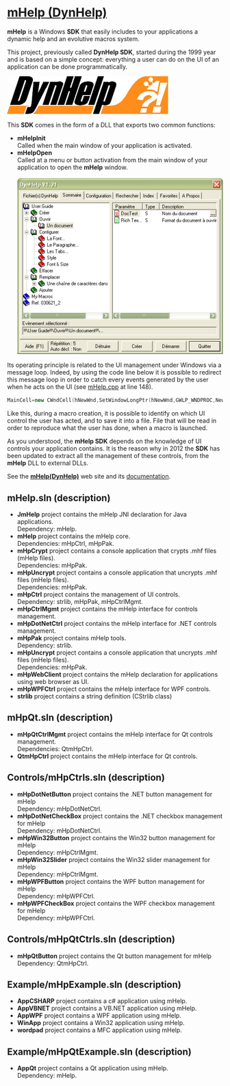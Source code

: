 # [mHelp (DynHelp)](https://github.com/STUDIO-Artaban/mHelp)
**mHelp** is a Windows **SDK** that easily includes to your applications a dynamic help and an evolutive macros system.

This project, previously called **DynHelp SDK**, started during the 1999 year and is based on a simple concept: everything a user can do on the UI of an application can be done programmatically.

![DynHelp image](https://github.com/STUDIO-Artaban/mHelp/blob/master/Documentation/Dhp.jpg)

This **SDK** comes in the form of a DLL that exports two common functions:

* **mHelpInit**<br>
Called when the main window of your application is activated.
* **mHelpOpen**<br>
Called at a menu or button activation from the main window of your application to open the **mHelp** window.<br><br>
![DynHelp UI](https://github.com/STUDIO-Artaban/mHelp/blob/master/Documentation/SomTab2.JPG)

Its operating principle is related to the UI management under Windows via a message loop. Indeed, by using the code line below it is possible to redirect this message loop in order to catch every events generated by the user when he acts on the UI (see [mHelp.cpp](https://github.com/STUDIO-Artaban/mHelp/blob/master/mHelp/mHelp.cpp) at line 148).

```c++
MainCell=new CWndCell(hNewWnd,SetWindowLongPtr(hNewWnd,GWLP_WNDPROC,NewProc));
```

Like this, during a macro creation, it is possible to identify on which UI control the user has acted, and to save it into a file. File that will be read in order to reproduce what the user has done, when a macro is launched.

As you understood, the **mHelp SDK** depends on the knowledge of UI controls your application contains. It is the reason why in 2012 the **SDK** has been updated to extract all the management of these controls, from the **mHelp** DLL to external DLLs.

See the [**mHelp(DynHelp)**](http://vp.magellan.free.fr/DynHelp) web site and its [documentation](http://vp.magellan.free.fr/DynHelp/index.php?Lang=fr&Chapter=Doc).

## **mHelp.sln** (description)

* **JmHelp** project contains the mHelp JNI declaration for Java applications.<br>
Dependency: mHelp.
* **mHelp** project contains the mHelp core.<br>
Dependencies: mHpCtrl, mHpPak.
* **mHpCrypt** project contains a console application that crypts .mhf files (mHelp files).<br>
Dependencies: mHpPak.
* **mHpUncrypt** project contains a console application that uncrypts .mhf files (mHelp files).<br>
Dependencies: mHpPak.
* **mHpCtrl** project contains the management of UI controls.<br>
Dependency: strlib, mHpPak, mHpCtrlMgmt.
* **mHpCtrlMgmt** project contains the mHelp interface for controls management.
* **mHpDotNetCtrl** project contains the mHelp interface for .NET controls management.
* **mHpPak** project contains mHelp tools.<br>
Dependency: strlib.
* **mHpUncrypt** project contains a console application that uncrypts .mhf files (mHelp files).<br>
Dependencies: mHpPak.
* **mHpWebClient** project contains the mHelp declaration for applications using web browser as UI.
* **mHpWPFCtrl** project contains the mHelp interface for WPF controls.
* **strlib** project contains a string definition (CStrlib class)

## **mHpQt.sln** (description)

* **mHpQtCtrlMgmt** project contains the mHelp interface for Qt controls management.<br>
Dependencies: QtmHpCtrl.
* **QtmHpCtrl** project contains the mHelp interface for Qt controls.

## **Controls/mHpCtrls.sln** (description)

* **mHpDotNetButton** project contains the .NET button management for mHelp<br>
Dependency: mHpDotNetCtrl.
* **mHpDotNetCheckBox** project contains the .NET checkbox management for mHelp<br>
Dependency: mHpDotNetCtrl.
* **mHpWin32Button** project contains the Win32 button management for mHelp<br>
Dependency: mHpCtrlMgmt.
* **mHpWin32Slider** project contains the Win32 slider management for mHelp<br>
Dependency: mHpCtrlMgmt.
* **mHpWPFButton** project contains the WPF button management for mHelp<br>
Dependency: mHpWPFCtrl.
* **mHpWPFCheckBox** project contains the WPF checkbox management for mHelp<br>
Dependency: mHpWPFCtrl.

## **Controls/mHpQtCtrls.sln** (description)

* **mHpQtButton** project contains the Qt button management for mHelp<br>
Dependency: QtmHpCtrl.

## **Example/mHpExample.sln** (description)

* **AppCSHARP** project contains a c# application using mHelp.
* **AppVBNET** project contains a VB.NET application using mHelp.
* **AppWPF** project contains a WPF application using mHelp.
* **WinApp** project contains a Win32 application using mHelp.
* **wordpad** project contains a MFC application using mHelp.

## **Example/mHpQtExample.sln** (description)

* **AppQt** project contains a Qt application using mHelp.<br>
Dependency: mHelp.
